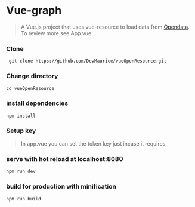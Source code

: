 # Vue-graph

> A Vue.js project that uses vue-resource to load data from [Opendata](https://opendata.go.ke/). To review more see App.vue.

### Clone
``` git clone https://github.com/DevMaurice/vueOpenResource.git```

### Change directory
```cd vueOpenResource```

### install dependencies
```npm install```

### Setup key 
>In app.vue you can set the token key just incase it requires. 

### serve with hot reload at localhost:8080
```npm run dev```

### build for production with minification
```npm run build```



